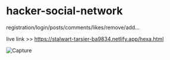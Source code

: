# hacker-social-network
registration/login/posts/comments/likes/remove/add...

live link >> https://stalwart-tarsier-ba9834.netlify.app/hexa.html

![Capture](https://user-images.githubusercontent.com/93679996/176432250-b21f54a3-7ffb-434d-84ee-dc017689d600.JPG)
